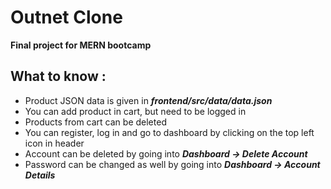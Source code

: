  **Outnet Clone**
=======================
 **Final project for MERN bootcamp**        


## **What to know :**
- Product JSON data is given in ***frontend/src/data/data.json***
- You can add product in cart, but need to be logged in
- Products from cart can be deleted
- You can register, log in and go to dashboard by clicking on the top left icon in header
- Account can be deleted by going into ***Dashboard -> Delete Account*** 
- Password can be changed as well by going into ***Dashboard -> Account Details*** 

